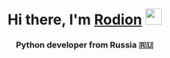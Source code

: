 <h1 align="center">Hi there, I'm <a href="https://github.com/Tishk1n?tab=overview&from=2022-06-01&to=2022-06-30/" target="_blank">Rodion</a> 
<img src="https://github.com/blackcater/blackcater/raw/main/images/Hi.gif" height="32"/></h1>
<h3 align="center">Python developer from Russia 🇷🇺</h3>
